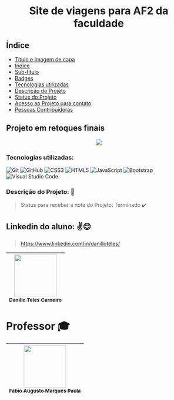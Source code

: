 <h1 align="center"> Site de viagens para AF2 da faculdade </h1>

## Índice 
* [Título e Imagem de capa](#Título-e-Imagem-de-capa)
* [Índice](#índice)
* [Sub-título](#subtitulo)
* [Badges](#badges)
* [Tecnologias utilizadas](#tecnologias-utilizadas)
* [Descrição do Projeto](#descrição-do-projeto)
* [Status do Projeto](#status-do-Projeto)
* [Acesso ao Projeto para contato](#acesso-ao-projeto)
* [Pessoas Contribuidoras](#pessoas-contribuidoras)

## Projeto em retoques finais
<p align="center"><img src="http://img.shields.io/static/v1?label=STATUS&message=EM%20DESENVOLVIMENTO&color=GREEN&style=for-the-badge"/></p>

### Tecnologias utilizadas:
![Git](https://img.shields.io/badge/git-%23F05033.svg?style=for-the-badge&logo=git&logoColor=white)
![GitHub](https://img.shields.io/badge/github-%23121011.svg?style=for-the-badge&logo=github&logoColor=white)
![CSS3](https://img.shields.io/badge/css3-%231572B6.svg?style=for-the-badge&logo=css3&logoColor=white)
![HTML5](https://img.shields.io/badge/html5-%23E34F26.svg?style=for-the-badge&logo=html5&logoColor=white)
![JavaScript](https://img.shields.io/badge/javascript-%23323330.svg?style=for-the-badge&logo=javascript&logoColor=%23F7DF1E)
![Bootstrap](https://img.shields.io/badge/bootstrap-%238511FA.svg?style=for-the-badge&logo=bootstrap&logoColor=white)
![Visual Studio Code](https://img.shields.io/badge/Visual%20Studio%20Code-0078d7.svg?style=for-the-badge&logo=visual-studio-code&logoColor=white)

### Descrição do Projeto: :pushpin:
> Status para receber a nota do Projeto: Terminado :heavy_check_mark:
 
## Linkedin do aluno: :v::blush:
> https://www.linkedin.com/in/danilloteles/

| [<img src="https://avatars.githubusercontent.com/u/22669471?v=4" width=115><br><sub>Danillo Teles Carneiro</sub>]([https://github.com/BRADDTELES](https://github.com/BRADDTELES)) |
| :---: |

# Professor :mortar_board:
| [<img src="https://avatars.githubusercontent.com/u/48330222?v=4" width=115><br><sub>Fabio Augusto Marques Paula</sub>]([https://github.com/camilafernanda](https://github.com/Fabioaugustmp)) |
| :---: |



